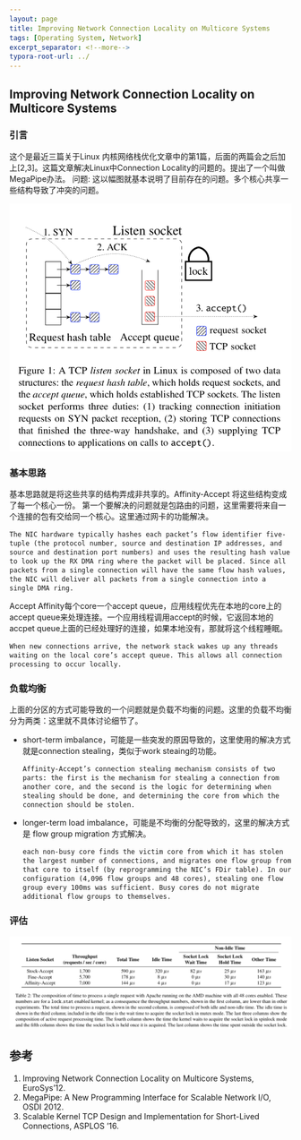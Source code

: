 ```yaml
---
layout: page
title: Improving Network Connection Locality on Multicore Systems
tags: [Operating System, Network]
excerpt_separator: <!--more-->
typora-root-url: ../
---
```


## Improving Network Connection Locality on Multicore Systems 

### 引言

  这个是最近三篇关于Linux 内核网络栈优化文章中的第1篇，后面的两篇会之后加上[2,3]。这篇文章解决Linux中Connection Locality的问题的。提出了一个叫做MegaPipe办法。 问题:  这以幅图就基本说明了目前存在的问题。多个核心共享一些结构导致了冲突的问题。

![conn-local-listen](/assets/img/conn-local-listen.png)

### 基本思路

  基本思路就是将这些共享的结构弄成非共享的。Affinity-Accept 将这些结构变成了每一个核心一份。 第一个要解决的问题就是包路由的问题，这里需要将来自一个连接的包有交给同一个核心。这里通过网卡的功能解决。

```
The NIC hardware typically hashes each packet’s flow identifier five-tuple (the protocol number, source and destination IP addresses, and source and destination port numbers) and uses the resulting hash value to look up the RX DMA ring where the packet will be placed. Since all packets from a single connection will have the same flow hash values, the NIC will deliver all packets from a single connection into a single DMA ring.
```

Accept Affinity每个core一个accept queue，应用线程优先在本地的core上的accept queue来处理连接。一个应用线程调用accept的时候，它返回本地的accpet queue上面的已经处理好的连接，如果本地没有，那就将这个线程睡眠。

```
When new connections arrive, the network stack wakes up any threads waiting on the local core’s accept queue. This allows all connection processing to occur locally.
```

### 负载均衡

 上面的分区的方式可能导致的一个问题就是负载不均衡的问题。这里的负载不均衡分为两类：这里就不具体讨论细节了。

* short-term imbalance，可能是一些突发的原因导致的，这里使用的解决方式就是connection stealing，类似于work steaing的功能。

  ```
  Affinity-Accept’s connection stealing mechanism consists of two parts: the first is the mechanism for stealing a connection from another core, and the second is the logic for determining when stealing should be done, and determining the core from which the connection should be stolen.
  ```

* longer-term load imbalance，可能是不均衡的分配导致的，这里的解决方式是 flow group migration 方式解决。

  ```
  each non-busy core finds the victim core from which it has stolen the largest number of connections, and migrates one flow group from that core to itself (by reprogramming the NIC’s FDir table). In our configuration (4,096 flow groups and 48 cores), stealing one flow group every 100ms was sufficient. Busy cores do not migrate additional flow groups to themselves.
  ```

### 评估

![conn-local-evolution](/assets/img/conn-local-evolution.png)

## 参考

1. Improving Network Connection Locality on Multicore Systems, EuroSys’12.
2. MegaPipe: A New Programming Interface for Scalable Network I/O, OSDI 2012.
3. Scalable Kernel TCP Design and Implementation for Short-Lived Connections, ASPLOS ’16.

